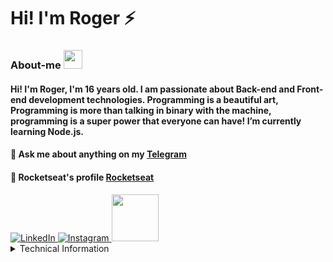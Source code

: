 <h1>Hi! I'm Roger ⚡</h1>

### About-me <img src="https://github.com/TheDudeThatCode/TheDudeThatCode/raw/master/Assets/Developer.gif" width="30px">

#### Hi! I'm Roger, I'm 16 years old. I am passionate about Back-end and Front-end development technologies. Programming is a beautiful art, Programming is more than talking in binary with the machine, programming is a super power that everyone can have! I’m currently learning Node.js.

#### 💬 Ask me about anything on my [Telegram](https://t.me/AB4NT5S) <br>
#### 🚀 Rocketseat's profile [Rocketseat](https://app.rocketseat.com.br/me/rogerluiz)

<a href="https://www.linkedin.com/in/roger-luiz-8361981b2/">
  <img src="https://img.shields.io/badge/Linkedin-%230077B5.svg?&style=flat-square&logo=linkedin&logoColor=white" alt="LinkedIn">
</a>

<a href="https://www.instagram.com/rogersluiz_/">
  <img src="https://img.shields.io/badge/Instagram-%23E4405F.svg?&style=flat-square&logo=instagram&logoColor=white" alt="Instagram">
</a>

<a href="https://twitter.com/AB4NT5S">
  <img src="https://img.shields.io/badge/twitter-%231DA1F2.svg?&style=for-the-badge&logo=twitter&logoColor=white" width="75px">
</a>

<details>
#### Techs
 <p align="left">
  <img src="https://devicons.github.io/devicon/devicon.git/icons/react/react-original-wordmark.svg" alt="react" width="50" height="50"/>
  <img src="https://devicons.github.io/devicon/devicon.git/icons/css3/css3-original-wordmark.svg" alt="css3"  width="50" height="50"/>
  <img src="https://devicons.github.io/devicon/devicon.git/icons/html5/html5-original-wordmark.svg" alt="html5"  width="50" height="50"/>
  <img src="https://devicons.github.io/devicon/devicon.git/icons/javascript/javascript-original.svg" alt="javascript" width="50" height="50"/>
  <img src="https://devicons.github.io/devicon/devicon.git/icons/postgresql/postgresql-original-wordmark.svg" alt="postgresql" width="50" height="50"/>
  <img src="https://devicons.github.io/devicon/devicon.git/icons/nodejs/nodejs-original.svg" alt="nodejs" width="50" height="50"/>
</p>
  
  <summary>Technical Information</summary>
  <p align="center">
    <img src="https://github-readme-stats.anuraghazra1.vercel.app/api/top-langs/?username=Rogerluiz0&layout=compact"/> <img alt="Roger's Github Stats" src="https://github-readme-stats.vercel.app/api?username=Rogerluiz0&show_icons=true&hide_border=false&count_private=true"/>
  </p>
</details>


